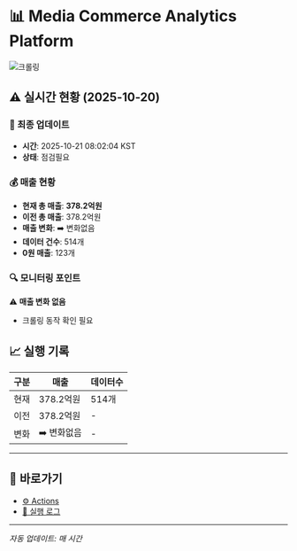 # 📊 Media Commerce Analytics Platform

![크롤링](https://img.shields.io/badge/크롤링-점검필요-yellow)

## ⚠️ 실시간 현황 (2025-10-20)

### 📍 최종 업데이트
- **시간**: 2025-10-21 08:02:04 KST
- **상태**: 점검필요

### 💰 매출 현황
- **현재 총 매출**: **378.2억원**
- **이전 총 매출**: 378.2억원
- **매출 변화**: ➡️ 변화없음
- **데이터 건수**: 514개
- **0원 매출**: 123개

### 🔍 모니터링 포인트

⚠️ **매출 변화 없음**
- 크롤링 동작 확인 필요


## 📈 실행 기록

| 구분 | 매출 | 데이터수 |
|------|------|----------|
| 현재 | 378.2억원 | 514개 |
| 이전 | 378.2억원 | - |
| 변화 | ➡️ 변화없음 | - |

---

## 🔗 바로가기

- [⚙️ Actions](../../actions)
- [📝 실행 로그](../../actions/workflows/daily_scraping.yml)

---

*자동 업데이트: 매 시간*
